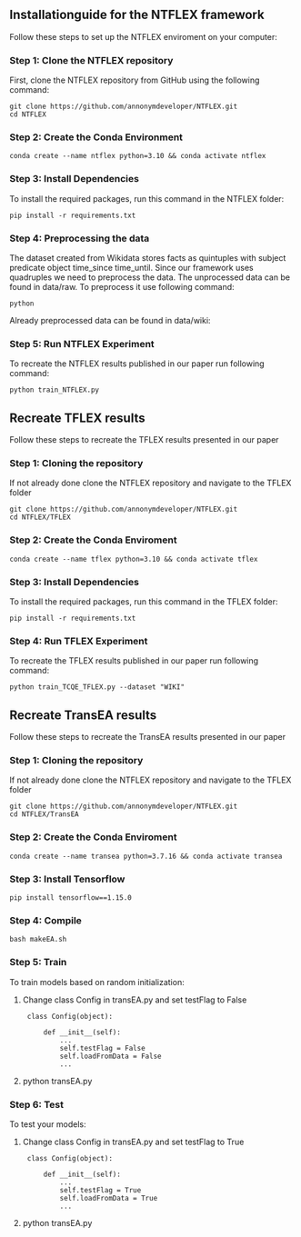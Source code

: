 ## Installationguide for the NTFLEX framework

Follow these steps to set up the NTFLEX enviroment on your computer:

### Step 1: Clone the NTFLEX repository

First, clone the NTFLEX repository from GitHub using the following command:

```shell
git clone https://github.com/annonymdeveloper/NTFLEX.git
cd NTFLEX
```

### Step 2: Create the Conda Environment

```shell
conda create --name ntflex python=3.10 && conda activate ntflex
```

### Step 3: Install Dependencies

To install the required packages, run this command in the NTFLEX folder:

```shell
pip install -r requirements.txt
```

### Step 4: Preprocessing the data

The dataset created from Wikidata stores facts as quintuples with subject predicate object time_since time_until. Since our framework uses quadruples we need to preprocess the data. The unprocessed data can be found in data/raw. To preprocess it use following command:

```shell
python
```
Already preprocessed data can be found in data/wiki:

### Step 5: Run NTFLEX Experiment

To recreate the NTFLEX results published in our paper run following command:

```shell
python train_NTFLEX.py
```

## Recreate TFLEX results

Follow these steps to recreate the TFLEX results presented in our paper

### Step 1: Cloning the repository

If not already done clone the NTFLEX repository and navigate to the TFLEX folder

```shell
git clone https://github.com/annonymdeveloper/NTFLEX.git
cd NTFLEX/TFLEX
```

### Step 2: Create the Conda Enviroment

```shell
conda create --name tflex python=3.10 && conda activate tflex
```

### Step 3: Install Dependencies

To install the required packages, run this command in the TFLEX folder:

```shell
pip install -r requirements.txt
```

### Step 4: Run TFLEX Experiment

To recreate the TFLEX results published in our paper run following command:

```shell
python train_TCQE_TFLEX.py --dataset "WIKI"
```

## Recreate TransEA results

Follow these steps to recreate the TransEA results presented in our paper

### Step 1: Cloning the repository

If not already done clone the NTFLEX repository and navigate to the TFLEX folder

```shell
git clone https://github.com/annonymdeveloper/NTFLEX.git
cd NTFLEX/TransEA
```

### Step 2: Create the Conda Enviroment

```shell
conda create --name transea python=3.7.16 && conda activate transea
```

### Step 3: Install Tensorflow

```shell
pip install tensorflow==1.15.0
```

### Step 4: Compile 

```shell
bash makeEA.sh
```

### Step 5: Train

To train models based on random initialization:

1. Change class Config in transEA.py and set testFlag to False

		class Config(object):
	
			def __init__(self):
				...
				self.testFlag = False
				self.loadFromData = False
				...

2. python transEA.py

### Step 6: Test

To test your models:

1. Change class Config in transEA.py and set testFlag to True
	
		class Config(object):

			def __init__(self):
				...
				self.testFlag = True
				self.loadFromData = True
				...

2. python transEA.py


